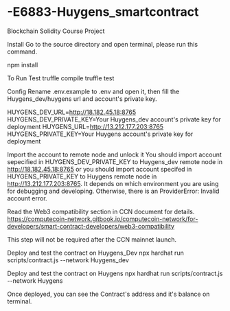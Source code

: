 # -E6883-Huygens_smartcontract
Blockchain Solidity Course Project

Install
Go to the source directory and open terminal, please run this command.

npm install

To Run Test
truffle compile
truffle test

Config
Rename .env.example to .env and open it, then fill the Huygens_dev/huygens url and account's private key.

HUYGENS_DEV_URL=http://18.182.45.18:8765
HUYGENS_DEV_PRIVATE_KEY=Your Huygens_dev account's private key for deployment
HUYGENS_URL=http://13.212.177.203:8765
HUYGENS_PRIVATE_KEY=Your Huygens account's private key for deployment

Import the account to remote node and unlock it
You should import account sepecified in HUYGENS_DEV_PRIVATE_KEY to Huygens_dev remote node in http://18.182.45.18:8765 or you should import account specifed in HUYGENS_PRIVATE_KEY to Huygens remote node in http://13.212.177.203:8765. It depends on which environment you are using for debugging and developing. Otherwise, there is an ProviderError: Invalid account error.

Read the Web3 compatibility section in CCN document for details. https://computecoin-network.gitbook.io/computecoin-network/for-developers/smart-contract-developers/web3-compatibility

This step will not be required after the CCN mainnet launch.

Deploy and test the contract on Huygens_Dev
npx hardhat run scripts/contract.js --network Huygens_dev

Deploy and test the contract on Huygens
npx hardhat run scripts/contract.js --network Huygens

Once deployed, you can see the Contract's address and it's balance on terminal.
